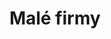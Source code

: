 ---
layout: layouts/archive-episode.njk
title: Malé firmy
link: https://www.rtvs.sk/televizia/archiv/14252/462697#46
datum: 27. 4. 2024
tv: "RTVS :2"
foto: /images/uploads/business_357x206.jpg
alt: Small business main picture
perex: ČT Brno - Čokoláda z Moravy | MTVA Szeged - Hodinář z Pětikostelí | RTVS Košice - Království vůní | TVP Kraków - Pekárna
tags: archive
---